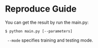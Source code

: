 # Reproduce Guide
You can get the result by run the main.py:
```
$ python main.py [--parameters]
```
` --mode` specifies training and testing mode. 

